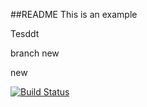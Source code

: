 ##README
This is an example

Tesddt

branch new

new

[![Build Status](https://2711-186-64-221-41.ngrok.io/buildStatus/icon?job=instavote%2Fworker-build)](https://2711-186-64-221-41.ngrok.io/job/instavote/job/worker-build/)
